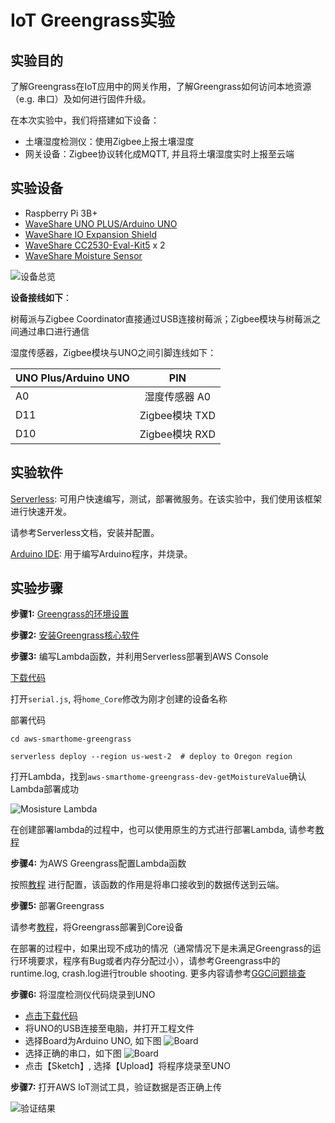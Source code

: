 # IoT Greengrass实验

## 实验目的

了解Greengrass在IoT应用中的网关作用，了解Greengrass如何访问本地资源（e.g. 串口）及如何进行固件升级。

在本次实验中，我们将搭建如下设备：

* 土壤湿度检测仪：使用Zigbee上报土壤湿度
* 网关设备：Zigbee协议转化成MQTT, 并且将土壤湿度实时上报至云端

## 实验设备
* Raspberry Pi 3B+
* [WaveShare UNO PLUS/Arduino UNO](http://www.waveshare.net/wiki/UNO_PLUS)
* [WaveShare IO Expansion Shield](http://www.waveshare.net/shop/IO-Expansion-Shield.htm)
* [WaveShare CC2530-Eval-Kit5](http://www.waveshare.net/shop/CC2530-Eval-Kit5.htm) x 2
* [WaveShare Moisture Sensor](http://www.waveshare.net/shop/Moisture-Sensor.htm)

![设备总览](http://cdn.quickstart.org.cn/assets/IoT/lab3/device.jpg)

**设备接线如下**：

树莓派与Zigbee Coordinator直接通过USB连接树莓派；Zigbee模块与树莓派之间通过串口进行通信

湿度传感器，Zigbee模块与UNO之间引脚连线如下：

| UNO Plus/Arduino UNO | PIN           |
| ---------------------|:-------------:|
| A0                   | 湿度传感器 A0   |
| D11                  | Zigbee模块 TXD |
| D10                  | Zigbee模块 RXD |

## 实验软件

[Serverless](https://github.com/serverless/serverless): 可用户快速编写，测试，部署微服务。在该实验中，我们使用该框架进行快速开发。

请参考Serverless文档，安装并配置。

[Arduino IDE](https://www.arduino.cc/en/Main/Software?#): 用于编写Arduino程序，并烧录。


## 实验步骤
**步骤1:** [Greengrass的环境设置](https://docs.aws.amazon.com/zh_cn/greengrass/latest/developerguide/module1.html)

**步骤2:** [安装Greengrass核心软件](https://docs.aws.amazon.com/zh_cn/greengrass/latest/developerguide/module1.html)

**步骤3:** 编写Lambda函数，并利用Serverless部署到AWS Console

[下载代码](https://cdn.joeshi.im/blog/iot-series-greengrass-1/aws-smarthome-greengrass.zip)

打开`serial.js`, 将`home_Core`修改为刚才创建的设备名称

部署代码

```shell
cd aws-smarthome-greengrass

serverless deploy --region us-west-2  # deploy to Oregon region
```

打开Lambda，找到`aws-smarthome-greengrass-dev-getMoistureValue`确认Lambda部署成功

![Mosisture Lambda](http://cdn.quickstart.org.cn/assets/IoT/lab3/moisture-lambda.png)

在创建部署lambda的过程中，也可以使用原生的方式进行部署Lambda, 请参考[教程](https://docs.aws.amazon.com/zh_cn/greengrass/latest/developerguide/create-lambda.html)

**步骤4:** 为AWS Greengrass配置Lambda函数

按照[教程](https://docs.aws.amazon.com/zh_cn/greengrass/latest/developerguide/config-lambda.html) 进行配置，该函数的作用是将串口接收到的数据传送到云端。

**步骤5:** 部署Greengrass

请参考[教程](https://docs.aws.amazon.com/zh_cn/greengrass/latest/developerguide/configs-core.html)，将Greengrass部署到Core设备

在部署的过程中，如果出现不成功的情况（通常情况下是未满足Greengrass的运行环境要求，程序有Bug或者内存分配过小），请参考Greengrass中的runtime.log, crash.log进行trouble shooting. 更多内容请参考[GGC问题排查](https://docs.aws.amazon.com/zh_cn/greengrass/latest/developerguide/gg-troubleshooting.html)

**步骤6:** 将湿度检测仪代码烧录到UNO

* [点击下载代码](https://cdn.joeshi.im/blog/iot-series-greengrass-1/aws-smarthome-moisture.zip)
* 将UNO的USB连接至电脑，并打开工程文件
* 选择Board为Arduino UNO, 如下图
![Board](http://cdn.quickstart.org.cn/assets/IoT/lab3/arduino_board.png)
* 选择正确的串口，如下图
![Board](http://cdn.quickstart.org.cn/assets/IoT/lab3/arduino_port.png)
* 点击【Sketch】, 选择【Upload】将程序烧录至UNO

**步骤7:** 打开AWS IoT测试工具，验证数据是否正确上传

![验证结果](http://cdn.quickstart.org.cn/assets/IoT/lab3/moisture_data.png)

